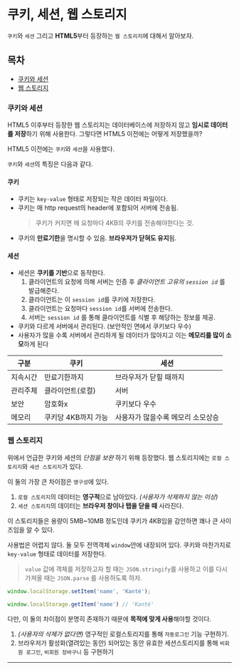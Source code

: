 # 쿠키, 세션, 웹 스토리지

`쿠키`와 `세션` 그리고 **HTML5**부터 등장하는 `웹 스토리지`에 대해서 알아보자.

## 목차
- [쿠키와 세션](#쿠키와-세션)
- [웹 스토리지](#웹-스토리지)

### 쿠키와 세션

HTML5 이후부터 등장한 웹 스토리지는 데이터베이스에 저장하지 않고 **임시로 데이터를 저장**하기 위해 사용한다. 그렇다면 HTML5 이전에는 어떻게 저장했을까?

HTML5 이전에는 `쿠키`와 `세션`을 사용했다.

`쿠키`와 `세션`의 특징은 다음과 같다.

#### 쿠키 
* 쿠키는 `key-value` 형태로 저장되는 작은 데이터 파일이다.
* 쿠키는 매 http request의 header에 포함되어 서버에 전송됨. 
    > 쿠키가 커지면 매 요청마다 4KB의 쿠키를 전송해야한다는 것.
* 쿠키의 **만료기한**을 명시할 수 있음. **브라우저가 닫혀도 유지**됨.


#### 세션
* 세션은 **쿠키를 기반**으로 동작한다.
    1. 클라이언트의 요청에 의해 서버는 인증 후 *클라이언트 고유의 `session id`* 를 발급해준다.
    2. 클라이언트는 이 `session id`를 쿠키에 저장한다.
    3. 클라이언트는 요청마다 `session id`를 서버에 전송한다.
    4. 서버는 `session id` 를 통해 클라이언트를 식별 후 해당하는 정보를 제공.
* 쿠키와 다르게 서버에서 관리된다. (보안적인 면에서 쿠키보다 우수)
* 사용자가 많을 수록 서버에서 관리하게 될 데이터가 많아지고 이는 **메모리를 많이 소모**하게 된다




| 구분 | 쿠키 | 세션 |
| -- | -- | -- |
| 지속시간| 만료기한까지 | 브라우저가 닫힐 때까지
| 관리주체 | 클라이언트(로컬) | 서버
| 보안 | 암호화x | 쿠키보다 우수
| 메모리 | 쿠키당 4KB까지 가능 | 사용자가 많을수록 메모리 소모상승

### 웹 스토리지

위에서 언급한 쿠키와 세션의 *단점을 보완* 하기 위해 등장했다.
웹 스토리지에는 `로컬 스토리지`와 `세션 스토리지`가 있다.

이 둘의 가장 큰 차이점은 `영구성`에 있다.

1. `로컬 스토리지`의 데이터는 **영구적**으로 남아있다. 
    *(사용자가 삭제하지 않는 이상)*
2. `세션 스토리지`의 데이터는 **브라우저 창이나 탭을 닫을 때** 사라진다.

이 스토리지들은 용량이 5MB~10MB 정도인데 쿠키가 4KB임을 감안하면 꽤나 큰 사이즈임을 알 수 있다.

사용법은 어렵지 않다.
둘 모두 전역객체 `window`안에 내장되어 있다.
쿠키와 마찬가지로 `key-value` 형태로 데이터를 저장한다.

> `value` 값에 객체를 저장하고자 할 때는 `JSON.stringify`를 사용하고 이를 다시 가져올 때는 `JSON.parse` 를 사용하도록 하자.

```javascript
window.localStorage.setItem('name', 'Kanté');

window.localStorage.getItem('name') // 'Kanté'
```

다만, 이 둘의 차이점이 분명히 존재하기 때문에 **목적에 맞게 사용**해야할 것이다.

1. *(사용자의 삭제가 없다면)* 영구적인 로컬스토리지를 통해 `자동로그인` 기능 구현하기.
2. 브라우저가 활성화(열려있는 동안) 되어있는 동안 유효한 세션스토리지를 통해 `비회원 로그인`, `비회원 장바구니` 등 구현하기

--- 
